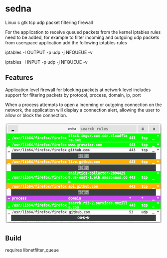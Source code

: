 # sedna
Linux c gtk tcp udp packet filtering firewall 


For the application to receive queued packets from the kernel iptables rules need to be added, for example to filter incoming and outgoing udp packets from userspace application add the following iptables rules 

iptables -I OUTPUT -p udp  -j NFQUEUE -v

iptables -I INPUT -p udp  -j NFQUEUE -v

## Features ##

Application level firewall for blocking packets at network level includes support for filtering packets by protocol, process, domain, ip, port 

When a process attempts to open a incoming or outgoing connection on the network, the application will display a connection alert, allowing the user to allow or block the connection.

<p>
<img src="/screenshot.png" />
</p>

## Build ##
requires libnetfilter_queue
